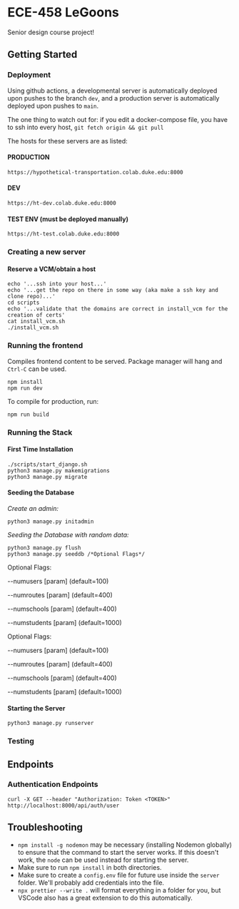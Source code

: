 # ECE-458 LeGoons

Senior design course project!

## Getting Started

### Deployment

Using github actions, a developmental server is automatically deployed upon pushes to the branch `dev`, and a production server is automatically deployed upon pushes to `main`.

The one thing to watch out for: if you edit a docker-compose file, you have to ssh into every host, `git fetch origin && git pull`

The hosts for these servers are as listed:
#### PRODUCTION
`https://hypothetical-transportation.colab.duke.edu:8000`

#### DEV
`https://ht-dev.colab.duke.edu:8000`

#### TEST ENV (must be deployed manually)
`https://ht-test.colab.duke.edu:8000`

### Creating a new server
#### Reserve a VCM/obtain a host

```
echo '...ssh into your host...'
echo '...get the repo on there in some way (aka make a ssh key and clone repo)...'
cd scripts
echo '...validate that the domains are correct in install_vcm for the creation of certs'
cat install_vcm.sh
./install_vcm.sh
```

### Running the frontend

Compiles frontend content to be served. Package manager will hang and `Ctrl-C` can be used.

```
npm install
npm run dev
```

To compile for production, run: 
```
npm run build
```

### Running the Stack
#### First Time Installation

```
./scripts/start_django.sh
python3 manage.py makemigrations
python3 manage.py migrate
```

#### Seeding the Database

_Create an admin:_

```
python3 manage.py initadmin
```

_Seeding the Database with random data:_

```
python3 manage.py flush
python3 manage.py seeddb /*Optional Flags*/
```
Optional Flags:

--numusers [param] (default=100)

--numroutes [param] (default=400)

--numschools [param] (default=400)

--numstudents [param] (default=1000)

Optional Flags:

--numusers [param] (default=100)

--numroutes [param] (default=400)

--numschools [param] (default=400)

--numstudents [param] (default=1000)

#### Starting the Server

```
python3 manage.py runserver
```

### Testing

## Endpoints

### Authentication Endpoints

```
curl -X GET --header "Authorization: Token <TOKEN>" http://localhost:8000/api/auth/user
```

## Troubleshooting

- `npm install -g nodemon` may be necessary (installing Nodemon globally) to ensure that the command to start the server
  works. If this doesn't work, the `node` can be used instead for starting the server.
- Make sure to run `npm install` in both directories.
- Make sure to create a `config.env` file for future use inside the `server` folder. We'll probably add credentials into
  the file.
- `npx prettier --write .` will format everything in a folder for you, but VSCode also has a great extension to do this
  automatically.
